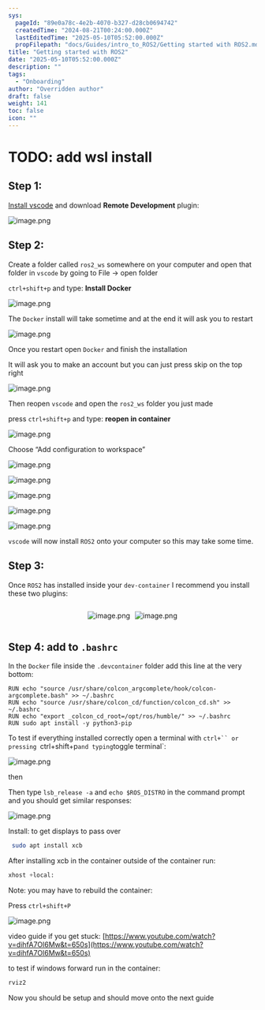 ```yaml
---
sys:
  pageId: "89e0a78c-4e2b-4070-b327-d28cb0694742"
  createdTime: "2024-08-21T00:24:00.000Z"
  lastEditedTime: "2025-05-10T05:52:00.000Z"
  propFilepath: "docs/Guides/intro_to_ROS2/Getting started with ROS2.md"
title: "Getting started with ROS2"
date: "2025-05-10T05:52:00.000Z"
description: ""
tags:
  - "Onboarding"
author: "Overridden author"
draft: false
weight: 141
toc: false
icon: ""
---
```


# TODO: add wsl install

## Step 1:

[Install vscode](https://code.visualstudio.com/download) and download **Remote Development** plugin:

![image.png](https://prod-files-secure.s3.us-west-2.amazonaws.com/d518164a-d88e-44d1-a4ee-3adb3bd8bce0/efb52993-1881-4a40-b95e-6f020334f022/image.png?X-Amz-Algorithm=AWS4-HMAC-SHA256&X-Amz-Content-Sha256=UNSIGNED-PAYLOAD&X-Amz-Credential=ASIAZI2LB4662YOFHA2T%2F20250706%2Fus-west-2%2Fs3%2Faws4_request&X-Amz-Date=20250706T061219Z&X-Amz-Expires=3600&X-Amz-Security-Token=IQoJb3JpZ2luX2VjEEkaCXVzLXdlc3QtMiJHMEUCIQDc%2B1MJJHEmUr5f3NbCn4AQQrrZvUrjzKw7hVvJRs6wKQIgYSyiWl9XlbYB6X2Mqb37Z9fvnO6MNdJ5NlElGJlgovkq%2FwMIUhAAGgw2Mzc0MjMxODM4MDUiDBnPhjhhigBvsEXHzCrcA8tp4g%2FrS2Xst01DoDaNU8ELHVyeFCZ2ylUaFVUKr2Eiq6YbdayE5L4NCTwwHASPaeGbcsdkscEK0JvQsXiYuonlU%2BkZ2Mk2n0PYThl4OxuNFPk50PAvCblh6Qp7pghIgPjWvOvWKDoZbS90jOxMJtU8G%2FGIcWeWL0a7npkfkEx%2Frvl3EvJZCr9cELBBWWavdpbryfMjqmcIG0MABEfoytySyjlLFXCe2tW7EDpAM1BJH6yjcgBJA9vmGgx38dbWFxengsfhYlR%2BP3XYlVVnzytLPGL78BnzrH%2FkCG0Vw1ZkSucGULymDy98LEp2zWUVWMBbvMU6QD3c8Rn2SBLPuIoD4zF5JL4xkVyoOVYO7ogkXfZ2Oc9lLOXi2rag9a7KfxyMuawvkErWyhBnRg%2Fe4mrUZze7AKohSBcBVjI0vzLQYpeY0ZdkIz81AnG0EUtGydprU%2F4NB6ASS5TcMPvU%2BXcIIyRIJqTIyUOjzVh0LlGY69FVEGTo2cvCbUaS4LDkfz%2FPINB6UxFu3jCeLG2eYDguTb3vqU0ex8nQEVTQ6%2Bg0B2OYmjGmqiXsWl%2Fq6H6DJrpuofJ6LYvKrQgXlvjxYfC1puQi3bSURhkoafvK6LH0pFci79SlG4y3UlqzML6Tp8MGOqUBdqjXbN3efplkaqADD0uxVLHLMU98Lqski0LvUDRYKFdqp3NGrMpz8DCOrifeMlG%2Fc7IYMz63gzkFUYJd%2Fj3yeVnNd3Xm49tOXqPD2%2BikmGW0mjLei9uE4jA4JKfparzPnwldj3xP2mNElU5aaOHOIIMZFnrXiAzvxSp2f2%2BcdU1ENpBPTXr3JTWBvkN%2FJn0vDcGQ%2BvZSRMRSkJkGKaUJd5y95kgM&X-Amz-Signature=bc0c486582e084b5a57b6a17e603d4a6fd718ceac081427100c0cc9f4368f92d&X-Amz-SignedHeaders=host&x-amz-checksum-mode=ENABLED&x-id=GetObject)

## Step 2:

Create a folder called `ros2_ws` somewhere on your computer and open that folder in `vscode` by going to File → open folder 

`ctrl+shift+p` and type: **Install Docker**

![image.png](https://prod-files-secure.s3.us-west-2.amazonaws.com/d518164a-d88e-44d1-a4ee-3adb3bd8bce0/2269dc0e-1cd5-47ff-bceb-c04ad9b2eab0/image.png?X-Amz-Algorithm=AWS4-HMAC-SHA256&X-Amz-Content-Sha256=UNSIGNED-PAYLOAD&X-Amz-Credential=ASIAZI2LB4662YOFHA2T%2F20250706%2Fus-west-2%2Fs3%2Faws4_request&X-Amz-Date=20250706T061219Z&X-Amz-Expires=3600&X-Amz-Security-Token=IQoJb3JpZ2luX2VjEEkaCXVzLXdlc3QtMiJHMEUCIQDc%2B1MJJHEmUr5f3NbCn4AQQrrZvUrjzKw7hVvJRs6wKQIgYSyiWl9XlbYB6X2Mqb37Z9fvnO6MNdJ5NlElGJlgovkq%2FwMIUhAAGgw2Mzc0MjMxODM4MDUiDBnPhjhhigBvsEXHzCrcA8tp4g%2FrS2Xst01DoDaNU8ELHVyeFCZ2ylUaFVUKr2Eiq6YbdayE5L4NCTwwHASPaeGbcsdkscEK0JvQsXiYuonlU%2BkZ2Mk2n0PYThl4OxuNFPk50PAvCblh6Qp7pghIgPjWvOvWKDoZbS90jOxMJtU8G%2FGIcWeWL0a7npkfkEx%2Frvl3EvJZCr9cELBBWWavdpbryfMjqmcIG0MABEfoytySyjlLFXCe2tW7EDpAM1BJH6yjcgBJA9vmGgx38dbWFxengsfhYlR%2BP3XYlVVnzytLPGL78BnzrH%2FkCG0Vw1ZkSucGULymDy98LEp2zWUVWMBbvMU6QD3c8Rn2SBLPuIoD4zF5JL4xkVyoOVYO7ogkXfZ2Oc9lLOXi2rag9a7KfxyMuawvkErWyhBnRg%2Fe4mrUZze7AKohSBcBVjI0vzLQYpeY0ZdkIz81AnG0EUtGydprU%2F4NB6ASS5TcMPvU%2BXcIIyRIJqTIyUOjzVh0LlGY69FVEGTo2cvCbUaS4LDkfz%2FPINB6UxFu3jCeLG2eYDguTb3vqU0ex8nQEVTQ6%2Bg0B2OYmjGmqiXsWl%2Fq6H6DJrpuofJ6LYvKrQgXlvjxYfC1puQi3bSURhkoafvK6LH0pFci79SlG4y3UlqzML6Tp8MGOqUBdqjXbN3efplkaqADD0uxVLHLMU98Lqski0LvUDRYKFdqp3NGrMpz8DCOrifeMlG%2Fc7IYMz63gzkFUYJd%2Fj3yeVnNd3Xm49tOXqPD2%2BikmGW0mjLei9uE4jA4JKfparzPnwldj3xP2mNElU5aaOHOIIMZFnrXiAzvxSp2f2%2BcdU1ENpBPTXr3JTWBvkN%2FJn0vDcGQ%2BvZSRMRSkJkGKaUJd5y95kgM&X-Amz-Signature=7bfe8fab41b4854872db4ea2fbc37b1ed82980c8b669fd3af7b1494a9ff5f967&X-Amz-SignedHeaders=host&x-amz-checksum-mode=ENABLED&x-id=GetObject)

The `Docker` install will take sometime and at the end it will ask you to restart

![image.png](https://prod-files-secure.s3.us-west-2.amazonaws.com/d518164a-d88e-44d1-a4ee-3adb3bd8bce0/ed233f78-be33-4b1f-b89c-9c346c0e961e/image.png?X-Amz-Algorithm=AWS4-HMAC-SHA256&X-Amz-Content-Sha256=UNSIGNED-PAYLOAD&X-Amz-Credential=ASIAZI2LB4662YOFHA2T%2F20250706%2Fus-west-2%2Fs3%2Faws4_request&X-Amz-Date=20250706T061219Z&X-Amz-Expires=3600&X-Amz-Security-Token=IQoJb3JpZ2luX2VjEEkaCXVzLXdlc3QtMiJHMEUCIQDc%2B1MJJHEmUr5f3NbCn4AQQrrZvUrjzKw7hVvJRs6wKQIgYSyiWl9XlbYB6X2Mqb37Z9fvnO6MNdJ5NlElGJlgovkq%2FwMIUhAAGgw2Mzc0MjMxODM4MDUiDBnPhjhhigBvsEXHzCrcA8tp4g%2FrS2Xst01DoDaNU8ELHVyeFCZ2ylUaFVUKr2Eiq6YbdayE5L4NCTwwHASPaeGbcsdkscEK0JvQsXiYuonlU%2BkZ2Mk2n0PYThl4OxuNFPk50PAvCblh6Qp7pghIgPjWvOvWKDoZbS90jOxMJtU8G%2FGIcWeWL0a7npkfkEx%2Frvl3EvJZCr9cELBBWWavdpbryfMjqmcIG0MABEfoytySyjlLFXCe2tW7EDpAM1BJH6yjcgBJA9vmGgx38dbWFxengsfhYlR%2BP3XYlVVnzytLPGL78BnzrH%2FkCG0Vw1ZkSucGULymDy98LEp2zWUVWMBbvMU6QD3c8Rn2SBLPuIoD4zF5JL4xkVyoOVYO7ogkXfZ2Oc9lLOXi2rag9a7KfxyMuawvkErWyhBnRg%2Fe4mrUZze7AKohSBcBVjI0vzLQYpeY0ZdkIz81AnG0EUtGydprU%2F4NB6ASS5TcMPvU%2BXcIIyRIJqTIyUOjzVh0LlGY69FVEGTo2cvCbUaS4LDkfz%2FPINB6UxFu3jCeLG2eYDguTb3vqU0ex8nQEVTQ6%2Bg0B2OYmjGmqiXsWl%2Fq6H6DJrpuofJ6LYvKrQgXlvjxYfC1puQi3bSURhkoafvK6LH0pFci79SlG4y3UlqzML6Tp8MGOqUBdqjXbN3efplkaqADD0uxVLHLMU98Lqski0LvUDRYKFdqp3NGrMpz8DCOrifeMlG%2Fc7IYMz63gzkFUYJd%2Fj3yeVnNd3Xm49tOXqPD2%2BikmGW0mjLei9uE4jA4JKfparzPnwldj3xP2mNElU5aaOHOIIMZFnrXiAzvxSp2f2%2BcdU1ENpBPTXr3JTWBvkN%2FJn0vDcGQ%2BvZSRMRSkJkGKaUJd5y95kgM&X-Amz-Signature=e0881b58e2e454f5246c1368d172a65b53aed66f696580752e557932e02fdb6b&X-Amz-SignedHeaders=host&x-amz-checksum-mode=ENABLED&x-id=GetObject)

Once you restart open `Docker` and finish the installation

It will ask you to make an account but you can just press skip on the top right

![image.png](https://prod-files-secure.s3.us-west-2.amazonaws.com/d518164a-d88e-44d1-a4ee-3adb3bd8bce0/21010ad9-1659-4fd9-9f59-9932a09b2a3d/image.png?X-Amz-Algorithm=AWS4-HMAC-SHA256&X-Amz-Content-Sha256=UNSIGNED-PAYLOAD&X-Amz-Credential=ASIAZI2LB4662YOFHA2T%2F20250706%2Fus-west-2%2Fs3%2Faws4_request&X-Amz-Date=20250706T061219Z&X-Amz-Expires=3600&X-Amz-Security-Token=IQoJb3JpZ2luX2VjEEkaCXVzLXdlc3QtMiJHMEUCIQDc%2B1MJJHEmUr5f3NbCn4AQQrrZvUrjzKw7hVvJRs6wKQIgYSyiWl9XlbYB6X2Mqb37Z9fvnO6MNdJ5NlElGJlgovkq%2FwMIUhAAGgw2Mzc0MjMxODM4MDUiDBnPhjhhigBvsEXHzCrcA8tp4g%2FrS2Xst01DoDaNU8ELHVyeFCZ2ylUaFVUKr2Eiq6YbdayE5L4NCTwwHASPaeGbcsdkscEK0JvQsXiYuonlU%2BkZ2Mk2n0PYThl4OxuNFPk50PAvCblh6Qp7pghIgPjWvOvWKDoZbS90jOxMJtU8G%2FGIcWeWL0a7npkfkEx%2Frvl3EvJZCr9cELBBWWavdpbryfMjqmcIG0MABEfoytySyjlLFXCe2tW7EDpAM1BJH6yjcgBJA9vmGgx38dbWFxengsfhYlR%2BP3XYlVVnzytLPGL78BnzrH%2FkCG0Vw1ZkSucGULymDy98LEp2zWUVWMBbvMU6QD3c8Rn2SBLPuIoD4zF5JL4xkVyoOVYO7ogkXfZ2Oc9lLOXi2rag9a7KfxyMuawvkErWyhBnRg%2Fe4mrUZze7AKohSBcBVjI0vzLQYpeY0ZdkIz81AnG0EUtGydprU%2F4NB6ASS5TcMPvU%2BXcIIyRIJqTIyUOjzVh0LlGY69FVEGTo2cvCbUaS4LDkfz%2FPINB6UxFu3jCeLG2eYDguTb3vqU0ex8nQEVTQ6%2Bg0B2OYmjGmqiXsWl%2Fq6H6DJrpuofJ6LYvKrQgXlvjxYfC1puQi3bSURhkoafvK6LH0pFci79SlG4y3UlqzML6Tp8MGOqUBdqjXbN3efplkaqADD0uxVLHLMU98Lqski0LvUDRYKFdqp3NGrMpz8DCOrifeMlG%2Fc7IYMz63gzkFUYJd%2Fj3yeVnNd3Xm49tOXqPD2%2BikmGW0mjLei9uE4jA4JKfparzPnwldj3xP2mNElU5aaOHOIIMZFnrXiAzvxSp2f2%2BcdU1ENpBPTXr3JTWBvkN%2FJn0vDcGQ%2BvZSRMRSkJkGKaUJd5y95kgM&X-Amz-Signature=5fa731ddcaa51e05cd3bc5c4bf111fb45424f0517341eba168f5135c1c48c19b&X-Amz-SignedHeaders=host&x-amz-checksum-mode=ENABLED&x-id=GetObject)

Then reopen `vscode` and open the `ros2_ws` folder you just made

press `ctrl+shift+p` and type: **reopen in container**

![image.png](https://prod-files-secure.s3.us-west-2.amazonaws.com/d518164a-d88e-44d1-a4ee-3adb3bd8bce0/4e93b8c2-41ad-488c-8095-c74205196118/image.png?X-Amz-Algorithm=AWS4-HMAC-SHA256&X-Amz-Content-Sha256=UNSIGNED-PAYLOAD&X-Amz-Credential=ASIAZI2LB4662YOFHA2T%2F20250706%2Fus-west-2%2Fs3%2Faws4_request&X-Amz-Date=20250706T061219Z&X-Amz-Expires=3600&X-Amz-Security-Token=IQoJb3JpZ2luX2VjEEkaCXVzLXdlc3QtMiJHMEUCIQDc%2B1MJJHEmUr5f3NbCn4AQQrrZvUrjzKw7hVvJRs6wKQIgYSyiWl9XlbYB6X2Mqb37Z9fvnO6MNdJ5NlElGJlgovkq%2FwMIUhAAGgw2Mzc0MjMxODM4MDUiDBnPhjhhigBvsEXHzCrcA8tp4g%2FrS2Xst01DoDaNU8ELHVyeFCZ2ylUaFVUKr2Eiq6YbdayE5L4NCTwwHASPaeGbcsdkscEK0JvQsXiYuonlU%2BkZ2Mk2n0PYThl4OxuNFPk50PAvCblh6Qp7pghIgPjWvOvWKDoZbS90jOxMJtU8G%2FGIcWeWL0a7npkfkEx%2Frvl3EvJZCr9cELBBWWavdpbryfMjqmcIG0MABEfoytySyjlLFXCe2tW7EDpAM1BJH6yjcgBJA9vmGgx38dbWFxengsfhYlR%2BP3XYlVVnzytLPGL78BnzrH%2FkCG0Vw1ZkSucGULymDy98LEp2zWUVWMBbvMU6QD3c8Rn2SBLPuIoD4zF5JL4xkVyoOVYO7ogkXfZ2Oc9lLOXi2rag9a7KfxyMuawvkErWyhBnRg%2Fe4mrUZze7AKohSBcBVjI0vzLQYpeY0ZdkIz81AnG0EUtGydprU%2F4NB6ASS5TcMPvU%2BXcIIyRIJqTIyUOjzVh0LlGY69FVEGTo2cvCbUaS4LDkfz%2FPINB6UxFu3jCeLG2eYDguTb3vqU0ex8nQEVTQ6%2Bg0B2OYmjGmqiXsWl%2Fq6H6DJrpuofJ6LYvKrQgXlvjxYfC1puQi3bSURhkoafvK6LH0pFci79SlG4y3UlqzML6Tp8MGOqUBdqjXbN3efplkaqADD0uxVLHLMU98Lqski0LvUDRYKFdqp3NGrMpz8DCOrifeMlG%2Fc7IYMz63gzkFUYJd%2Fj3yeVnNd3Xm49tOXqPD2%2BikmGW0mjLei9uE4jA4JKfparzPnwldj3xP2mNElU5aaOHOIIMZFnrXiAzvxSp2f2%2BcdU1ENpBPTXr3JTWBvkN%2FJn0vDcGQ%2BvZSRMRSkJkGKaUJd5y95kgM&X-Amz-Signature=38760da23576f431bc470af43a6e0c51fc8b8add287fcc8844674f6d3872b6e8&X-Amz-SignedHeaders=host&x-amz-checksum-mode=ENABLED&x-id=GetObject)

Choose “Add configuration to workspace”

![image.png](https://prod-files-secure.s3.us-west-2.amazonaws.com/d518164a-d88e-44d1-a4ee-3adb3bd8bce0/9560b282-5060-4989-ba37-97e7b2c22476/image.png?X-Amz-Algorithm=AWS4-HMAC-SHA256&X-Amz-Content-Sha256=UNSIGNED-PAYLOAD&X-Amz-Credential=ASIAZI2LB4662YOFHA2T%2F20250706%2Fus-west-2%2Fs3%2Faws4_request&X-Amz-Date=20250706T061219Z&X-Amz-Expires=3600&X-Amz-Security-Token=IQoJb3JpZ2luX2VjEEkaCXVzLXdlc3QtMiJHMEUCIQDc%2B1MJJHEmUr5f3NbCn4AQQrrZvUrjzKw7hVvJRs6wKQIgYSyiWl9XlbYB6X2Mqb37Z9fvnO6MNdJ5NlElGJlgovkq%2FwMIUhAAGgw2Mzc0MjMxODM4MDUiDBnPhjhhigBvsEXHzCrcA8tp4g%2FrS2Xst01DoDaNU8ELHVyeFCZ2ylUaFVUKr2Eiq6YbdayE5L4NCTwwHASPaeGbcsdkscEK0JvQsXiYuonlU%2BkZ2Mk2n0PYThl4OxuNFPk50PAvCblh6Qp7pghIgPjWvOvWKDoZbS90jOxMJtU8G%2FGIcWeWL0a7npkfkEx%2Frvl3EvJZCr9cELBBWWavdpbryfMjqmcIG0MABEfoytySyjlLFXCe2tW7EDpAM1BJH6yjcgBJA9vmGgx38dbWFxengsfhYlR%2BP3XYlVVnzytLPGL78BnzrH%2FkCG0Vw1ZkSucGULymDy98LEp2zWUVWMBbvMU6QD3c8Rn2SBLPuIoD4zF5JL4xkVyoOVYO7ogkXfZ2Oc9lLOXi2rag9a7KfxyMuawvkErWyhBnRg%2Fe4mrUZze7AKohSBcBVjI0vzLQYpeY0ZdkIz81AnG0EUtGydprU%2F4NB6ASS5TcMPvU%2BXcIIyRIJqTIyUOjzVh0LlGY69FVEGTo2cvCbUaS4LDkfz%2FPINB6UxFu3jCeLG2eYDguTb3vqU0ex8nQEVTQ6%2Bg0B2OYmjGmqiXsWl%2Fq6H6DJrpuofJ6LYvKrQgXlvjxYfC1puQi3bSURhkoafvK6LH0pFci79SlG4y3UlqzML6Tp8MGOqUBdqjXbN3efplkaqADD0uxVLHLMU98Lqski0LvUDRYKFdqp3NGrMpz8DCOrifeMlG%2Fc7IYMz63gzkFUYJd%2Fj3yeVnNd3Xm49tOXqPD2%2BikmGW0mjLei9uE4jA4JKfparzPnwldj3xP2mNElU5aaOHOIIMZFnrXiAzvxSp2f2%2BcdU1ENpBPTXr3JTWBvkN%2FJn0vDcGQ%2BvZSRMRSkJkGKaUJd5y95kgM&X-Amz-Signature=6af293bf2356f7a3cc599f5a0664b9a05eb98b98a05c19d8d9465a11cd3a5358&X-Amz-SignedHeaders=host&x-amz-checksum-mode=ENABLED&x-id=GetObject)

![image.png](https://prod-files-secure.s3.us-west-2.amazonaws.com/d518164a-d88e-44d1-a4ee-3adb3bd8bce0/2ee63f81-886b-48e8-a553-dc6e5eac99e4/image.png?X-Amz-Algorithm=AWS4-HMAC-SHA256&X-Amz-Content-Sha256=UNSIGNED-PAYLOAD&X-Amz-Credential=ASIAZI2LB4662YOFHA2T%2F20250706%2Fus-west-2%2Fs3%2Faws4_request&X-Amz-Date=20250706T061219Z&X-Amz-Expires=3600&X-Amz-Security-Token=IQoJb3JpZ2luX2VjEEkaCXVzLXdlc3QtMiJHMEUCIQDc%2B1MJJHEmUr5f3NbCn4AQQrrZvUrjzKw7hVvJRs6wKQIgYSyiWl9XlbYB6X2Mqb37Z9fvnO6MNdJ5NlElGJlgovkq%2FwMIUhAAGgw2Mzc0MjMxODM4MDUiDBnPhjhhigBvsEXHzCrcA8tp4g%2FrS2Xst01DoDaNU8ELHVyeFCZ2ylUaFVUKr2Eiq6YbdayE5L4NCTwwHASPaeGbcsdkscEK0JvQsXiYuonlU%2BkZ2Mk2n0PYThl4OxuNFPk50PAvCblh6Qp7pghIgPjWvOvWKDoZbS90jOxMJtU8G%2FGIcWeWL0a7npkfkEx%2Frvl3EvJZCr9cELBBWWavdpbryfMjqmcIG0MABEfoytySyjlLFXCe2tW7EDpAM1BJH6yjcgBJA9vmGgx38dbWFxengsfhYlR%2BP3XYlVVnzytLPGL78BnzrH%2FkCG0Vw1ZkSucGULymDy98LEp2zWUVWMBbvMU6QD3c8Rn2SBLPuIoD4zF5JL4xkVyoOVYO7ogkXfZ2Oc9lLOXi2rag9a7KfxyMuawvkErWyhBnRg%2Fe4mrUZze7AKohSBcBVjI0vzLQYpeY0ZdkIz81AnG0EUtGydprU%2F4NB6ASS5TcMPvU%2BXcIIyRIJqTIyUOjzVh0LlGY69FVEGTo2cvCbUaS4LDkfz%2FPINB6UxFu3jCeLG2eYDguTb3vqU0ex8nQEVTQ6%2Bg0B2OYmjGmqiXsWl%2Fq6H6DJrpuofJ6LYvKrQgXlvjxYfC1puQi3bSURhkoafvK6LH0pFci79SlG4y3UlqzML6Tp8MGOqUBdqjXbN3efplkaqADD0uxVLHLMU98Lqski0LvUDRYKFdqp3NGrMpz8DCOrifeMlG%2Fc7IYMz63gzkFUYJd%2Fj3yeVnNd3Xm49tOXqPD2%2BikmGW0mjLei9uE4jA4JKfparzPnwldj3xP2mNElU5aaOHOIIMZFnrXiAzvxSp2f2%2BcdU1ENpBPTXr3JTWBvkN%2FJn0vDcGQ%2BvZSRMRSkJkGKaUJd5y95kgM&X-Amz-Signature=6ce0d52eb71d4f598a9461714c1ec4a061dd12ac5871a9666035bebf9715c344&X-Amz-SignedHeaders=host&x-amz-checksum-mode=ENABLED&x-id=GetObject)

![image.png](https://prod-files-secure.s3.us-west-2.amazonaws.com/d518164a-d88e-44d1-a4ee-3adb3bd8bce0/ae1580b2-b048-407e-aed9-b584224a7a04/image.png?X-Amz-Algorithm=AWS4-HMAC-SHA256&X-Amz-Content-Sha256=UNSIGNED-PAYLOAD&X-Amz-Credential=ASIAZI2LB4662YOFHA2T%2F20250706%2Fus-west-2%2Fs3%2Faws4_request&X-Amz-Date=20250706T061219Z&X-Amz-Expires=3600&X-Amz-Security-Token=IQoJb3JpZ2luX2VjEEkaCXVzLXdlc3QtMiJHMEUCIQDc%2B1MJJHEmUr5f3NbCn4AQQrrZvUrjzKw7hVvJRs6wKQIgYSyiWl9XlbYB6X2Mqb37Z9fvnO6MNdJ5NlElGJlgovkq%2FwMIUhAAGgw2Mzc0MjMxODM4MDUiDBnPhjhhigBvsEXHzCrcA8tp4g%2FrS2Xst01DoDaNU8ELHVyeFCZ2ylUaFVUKr2Eiq6YbdayE5L4NCTwwHASPaeGbcsdkscEK0JvQsXiYuonlU%2BkZ2Mk2n0PYThl4OxuNFPk50PAvCblh6Qp7pghIgPjWvOvWKDoZbS90jOxMJtU8G%2FGIcWeWL0a7npkfkEx%2Frvl3EvJZCr9cELBBWWavdpbryfMjqmcIG0MABEfoytySyjlLFXCe2tW7EDpAM1BJH6yjcgBJA9vmGgx38dbWFxengsfhYlR%2BP3XYlVVnzytLPGL78BnzrH%2FkCG0Vw1ZkSucGULymDy98LEp2zWUVWMBbvMU6QD3c8Rn2SBLPuIoD4zF5JL4xkVyoOVYO7ogkXfZ2Oc9lLOXi2rag9a7KfxyMuawvkErWyhBnRg%2Fe4mrUZze7AKohSBcBVjI0vzLQYpeY0ZdkIz81AnG0EUtGydprU%2F4NB6ASS5TcMPvU%2BXcIIyRIJqTIyUOjzVh0LlGY69FVEGTo2cvCbUaS4LDkfz%2FPINB6UxFu3jCeLG2eYDguTb3vqU0ex8nQEVTQ6%2Bg0B2OYmjGmqiXsWl%2Fq6H6DJrpuofJ6LYvKrQgXlvjxYfC1puQi3bSURhkoafvK6LH0pFci79SlG4y3UlqzML6Tp8MGOqUBdqjXbN3efplkaqADD0uxVLHLMU98Lqski0LvUDRYKFdqp3NGrMpz8DCOrifeMlG%2Fc7IYMz63gzkFUYJd%2Fj3yeVnNd3Xm49tOXqPD2%2BikmGW0mjLei9uE4jA4JKfparzPnwldj3xP2mNElU5aaOHOIIMZFnrXiAzvxSp2f2%2BcdU1ENpBPTXr3JTWBvkN%2FJn0vDcGQ%2BvZSRMRSkJkGKaUJd5y95kgM&X-Amz-Signature=b24032c8f237369261c055a1ed6c9dfe13120c7229d5d5d5f64edd4400ae0505&X-Amz-SignedHeaders=host&x-amz-checksum-mode=ENABLED&x-id=GetObject)

![image.png](https://prod-files-secure.s3.us-west-2.amazonaws.com/d518164a-d88e-44d1-a4ee-3adb3bd8bce0/53255b28-f75e-430f-b9e3-c0ac8577e42b/image.png?X-Amz-Algorithm=AWS4-HMAC-SHA256&X-Amz-Content-Sha256=UNSIGNED-PAYLOAD&X-Amz-Credential=ASIAZI2LB4662YOFHA2T%2F20250706%2Fus-west-2%2Fs3%2Faws4_request&X-Amz-Date=20250706T061219Z&X-Amz-Expires=3600&X-Amz-Security-Token=IQoJb3JpZ2luX2VjEEkaCXVzLXdlc3QtMiJHMEUCIQDc%2B1MJJHEmUr5f3NbCn4AQQrrZvUrjzKw7hVvJRs6wKQIgYSyiWl9XlbYB6X2Mqb37Z9fvnO6MNdJ5NlElGJlgovkq%2FwMIUhAAGgw2Mzc0MjMxODM4MDUiDBnPhjhhigBvsEXHzCrcA8tp4g%2FrS2Xst01DoDaNU8ELHVyeFCZ2ylUaFVUKr2Eiq6YbdayE5L4NCTwwHASPaeGbcsdkscEK0JvQsXiYuonlU%2BkZ2Mk2n0PYThl4OxuNFPk50PAvCblh6Qp7pghIgPjWvOvWKDoZbS90jOxMJtU8G%2FGIcWeWL0a7npkfkEx%2Frvl3EvJZCr9cELBBWWavdpbryfMjqmcIG0MABEfoytySyjlLFXCe2tW7EDpAM1BJH6yjcgBJA9vmGgx38dbWFxengsfhYlR%2BP3XYlVVnzytLPGL78BnzrH%2FkCG0Vw1ZkSucGULymDy98LEp2zWUVWMBbvMU6QD3c8Rn2SBLPuIoD4zF5JL4xkVyoOVYO7ogkXfZ2Oc9lLOXi2rag9a7KfxyMuawvkErWyhBnRg%2Fe4mrUZze7AKohSBcBVjI0vzLQYpeY0ZdkIz81AnG0EUtGydprU%2F4NB6ASS5TcMPvU%2BXcIIyRIJqTIyUOjzVh0LlGY69FVEGTo2cvCbUaS4LDkfz%2FPINB6UxFu3jCeLG2eYDguTb3vqU0ex8nQEVTQ6%2Bg0B2OYmjGmqiXsWl%2Fq6H6DJrpuofJ6LYvKrQgXlvjxYfC1puQi3bSURhkoafvK6LH0pFci79SlG4y3UlqzML6Tp8MGOqUBdqjXbN3efplkaqADD0uxVLHLMU98Lqski0LvUDRYKFdqp3NGrMpz8DCOrifeMlG%2Fc7IYMz63gzkFUYJd%2Fj3yeVnNd3Xm49tOXqPD2%2BikmGW0mjLei9uE4jA4JKfparzPnwldj3xP2mNElU5aaOHOIIMZFnrXiAzvxSp2f2%2BcdU1ENpBPTXr3JTWBvkN%2FJn0vDcGQ%2BvZSRMRSkJkGKaUJd5y95kgM&X-Amz-Signature=994063a73fc27ff0abb4212ddb65e5f3bf7da926867029488d3fec140c6ce803&X-Amz-SignedHeaders=host&x-amz-checksum-mode=ENABLED&x-id=GetObject)

![image.png](https://prod-files-secure.s3.us-west-2.amazonaws.com/d518164a-d88e-44d1-a4ee-3adb3bd8bce0/7c562767-5af9-4ffb-97d1-327bcdf4ee00/image.png?X-Amz-Algorithm=AWS4-HMAC-SHA256&X-Amz-Content-Sha256=UNSIGNED-PAYLOAD&X-Amz-Credential=ASIAZI2LB4662YOFHA2T%2F20250706%2Fus-west-2%2Fs3%2Faws4_request&X-Amz-Date=20250706T061219Z&X-Amz-Expires=3600&X-Amz-Security-Token=IQoJb3JpZ2luX2VjEEkaCXVzLXdlc3QtMiJHMEUCIQDc%2B1MJJHEmUr5f3NbCn4AQQrrZvUrjzKw7hVvJRs6wKQIgYSyiWl9XlbYB6X2Mqb37Z9fvnO6MNdJ5NlElGJlgovkq%2FwMIUhAAGgw2Mzc0MjMxODM4MDUiDBnPhjhhigBvsEXHzCrcA8tp4g%2FrS2Xst01DoDaNU8ELHVyeFCZ2ylUaFVUKr2Eiq6YbdayE5L4NCTwwHASPaeGbcsdkscEK0JvQsXiYuonlU%2BkZ2Mk2n0PYThl4OxuNFPk50PAvCblh6Qp7pghIgPjWvOvWKDoZbS90jOxMJtU8G%2FGIcWeWL0a7npkfkEx%2Frvl3EvJZCr9cELBBWWavdpbryfMjqmcIG0MABEfoytySyjlLFXCe2tW7EDpAM1BJH6yjcgBJA9vmGgx38dbWFxengsfhYlR%2BP3XYlVVnzytLPGL78BnzrH%2FkCG0Vw1ZkSucGULymDy98LEp2zWUVWMBbvMU6QD3c8Rn2SBLPuIoD4zF5JL4xkVyoOVYO7ogkXfZ2Oc9lLOXi2rag9a7KfxyMuawvkErWyhBnRg%2Fe4mrUZze7AKohSBcBVjI0vzLQYpeY0ZdkIz81AnG0EUtGydprU%2F4NB6ASS5TcMPvU%2BXcIIyRIJqTIyUOjzVh0LlGY69FVEGTo2cvCbUaS4LDkfz%2FPINB6UxFu3jCeLG2eYDguTb3vqU0ex8nQEVTQ6%2Bg0B2OYmjGmqiXsWl%2Fq6H6DJrpuofJ6LYvKrQgXlvjxYfC1puQi3bSURhkoafvK6LH0pFci79SlG4y3UlqzML6Tp8MGOqUBdqjXbN3efplkaqADD0uxVLHLMU98Lqski0LvUDRYKFdqp3NGrMpz8DCOrifeMlG%2Fc7IYMz63gzkFUYJd%2Fj3yeVnNd3Xm49tOXqPD2%2BikmGW0mjLei9uE4jA4JKfparzPnwldj3xP2mNElU5aaOHOIIMZFnrXiAzvxSp2f2%2BcdU1ENpBPTXr3JTWBvkN%2FJn0vDcGQ%2BvZSRMRSkJkGKaUJd5y95kgM&X-Amz-Signature=5ed1a5d8f92aeb0bd4d2da361ff414b4a625a7b680d2b607f6eaaf3c3bba9c69&X-Amz-SignedHeaders=host&x-amz-checksum-mode=ENABLED&x-id=GetObject)

`vscode` will now install `ROS2` onto your computer so this may take some time.

## Step 3:

Once `ROS2` has installed inside your `dev-container` I recommend you install these two plugins:

<div style="display: flex;flex-direction: row; column-gap:10px; max-width: 630px;justify-content: center;">
<div>

![image.png](https://prod-files-secure.s3.us-west-2.amazonaws.com/d518164a-d88e-44d1-a4ee-3adb3bd8bce0/3fc3d550-5a54-4ba1-ba6b-faa01cdb7369/image.png?X-Amz-Algorithm=AWS4-HMAC-SHA256&X-Amz-Content-Sha256=UNSIGNED-PAYLOAD&X-Amz-Credential=ASIAZI2LB466QJNGXCZV%2F20250706%2Fus-west-2%2Fs3%2Faws4_request&X-Amz-Date=20250706T061222Z&X-Amz-Expires=3600&X-Amz-Security-Token=IQoJb3JpZ2luX2VjEEkaCXVzLXdlc3QtMiJHMEUCIFl04SFLEw6chF5ztXc%2FLotK1ujJmlIUQ5YX7JXVyUNiAiEAmhg6WuNNUnZ68EteqeB%2F2LNCYeLbpDxnq8M7FYrSKnwq%2FwMIUhAAGgw2Mzc0MjMxODM4MDUiDLPkhWbuaivqjsCM4yrcAx3hfZQO7Xao9hx5BkuAGtuyTyvKxD5tRnNkVeqDt8TYMqkaQ%2FrlKuEwCrbYbuJmV%2Fc6ENQFTTRV1dR7prPz6DKt6kMsSqAdOGzEbzGv75LJ6hnIX4vQFVTimNmgx89ce08Rux8xTEQN7Lzm8qMdug4bfv0YRkk11UQLJ5CJUMwjSx%2BKXtSPx%2FbNlZe7EypihLKknCe6OukwI3weWMX2%2FSVc70%2ForH9g040kDLUsMEJEpa0sN7V2ptRDXKEY0ldLaYbE%2FsaBYfek3qfO5jE%2BqZXBg76uaAXmPWIYX63zS943yJCNl7Ilvz%2BBJWBe66rNJBsCDdiiEaUDeJxoZU6RxJUpn2FMF3x07fJ8n8amtEOIhFjVmz6YMIQHeCpDBTMwIX5BaVsy8W7OkMm9oXoBZJTlLWcYuwM6TJZ1fktaNPoqc2KGHldOnE19IkCOWP%2FDjNrgo4icWzNGQ0YS8j58uMZFgRUdn%2BApDblHK6pWVTi5t7Y1GCJ4yfjJx5OOSf7WWGIQtF3Ex21LI2Lz5COW970nVCiFulFX63U9B%2ByCm9rZApCaHJgOthdjP2azByL51VIflYmHhkbXdn5mP7aliNZHjXMUFgPRadJbML99tmYHRBQF4TrFKm5WjyahMIeNp8MGOqUBzgZPIsSH%2FRh28cpk5slyM9bHon9hU3B0vNq3L3t%2BHISPAeaRbMb7cVH5fXZytjlTyKu5S1GPC5acdPwYsJZ8yu7OYJsz7QEVegM2tWtka5bnX3vET%2BgKOEcGtBwoVuAj26CLT%2B85%2Bbej%2BAsc0BL57zmOtsWckeqcdN5VmBw9Rf5CeUT5A%2F1LqaifbqSffiuNLv9fp8%2Fs%2Bm7A4K6zNCMqJt%2FhM1B3&X-Amz-Signature=796bc3bef48155a0332dc640900821f1aa32177d3820ea2d8b6eefd93a88c55f&X-Amz-SignedHeaders=host&x-amz-checksum-mode=ENABLED&x-id=GetObject)

</div>
<div>

![image.png](https://prod-files-secure.s3.us-west-2.amazonaws.com/d518164a-d88e-44d1-a4ee-3adb3bd8bce0/d994cc66-13c2-4093-a5a3-f84cf4601a82/image.png?X-Amz-Algorithm=AWS4-HMAC-SHA256&X-Amz-Content-Sha256=UNSIGNED-PAYLOAD&X-Amz-Credential=ASIAZI2LB46637EAH44G%2F20250706%2Fus-west-2%2Fs3%2Faws4_request&X-Amz-Date=20250706T061223Z&X-Amz-Expires=3600&X-Amz-Security-Token=IQoJb3JpZ2luX2VjEEkaCXVzLXdlc3QtMiJIMEYCIQDjoNuvofHeSS9jMO6d%2BN7ehR%2FqX%2F3pFGHuiowaNJF%2FeAIhAPCQLAPhGKgmTcIrqJYaWPkjlWSWAo1v8z%2Fb7D1F4pgeKv8DCFEQABoMNjM3NDIzMTgzODA1IgwIUroleiSLR5CKnJ0q3APNXhwvtM95n1dsdbyHNQckF4cYPeoZpQhd%2Bptew2MEiJm%2FZzbAFMOMYr8kHo18hYxwDt3lCN8bPnEbnf4xVvCcimnyBCE32ZBegjeRz7zZUtd6m0S5JecV87Z%2Bg5VJA675TFnDeVqBmV%2B9U41pYQ7pIyOL9LY151jfX7psI2ov7m3uppSd79IwqjmRosxih3cFfdhLuy9KYcZ0TQZoYgnR4P3XfwS3mpLdPOOw%2Fnx34ktt7EabIhCtdGO7ft8kGGMLmi2AWXtB8COcrazuB%2Fcvrm6I605Vw9b1zzykXWb42BCoeaJHe0ljzWZsKQwB0HdsAviv4c1ab6IEAXq33m2AyBBGOJgy9nl8BaVnRrC6po52UiYSIIqV8aocl34CmMVo65JzwK8HKsEVEDxQg7RX51kUWqsf9ukFmYi0e5YjonarlRDUHXSky9T%2Fe7RGRh7rEaTczc5BzwiRLPVrAzOOYHBwg2dlQStPDVBSmySLeDYVq6%2FETSazGWTWFgZ8qFHTZResKAFymP%2F5azb7zOjsRJ6Cvoy94txt8f428uZzhKGZ2aA8Y1RQ3NArWHAQHtZ7As6tLPMmIlRjQG5mYvR35mTJwcHHGc56V12UInAAUxURH2Je7r0yDkTSpzC6gafDBjqkAehvXiGfYqKHYKCYXw8nbizhre%2FGMtMnfUxcNc1Zte6rkQ9ZVtvVnTqY6hfxe%2BrEmMkbnbA%2FGFYhCMBsU3VSkzIC9JW7WXmOnZFpgdczzOC%2FhsTXbbkWBlxKKQ0PClMVDhcMbs5YrxWP0ypJtKgfajOmOj6%2BOIU1A0IZH8at%2F26C9LV2wvYQEk%2FuhcG5JWgi6SpUUa%2Bsc6%2FGtZbStJab5hS4wBMl&X-Amz-Signature=d64c57b580fcc2223151369aacb8147f24a6a4cb2a1ce89c4d0d106ba97a29c1&X-Amz-SignedHeaders=host&x-amz-checksum-mode=ENABLED&x-id=GetObject)

</div>
</div>

## Step 4: add to `.bashrc`

In the `Docker` file inside the `.devcontainer` folder add this line at the very bottom: 

```docker
RUN echo "source /usr/share/colcon_argcomplete/hook/colcon-argcomplete.bash" >> ~/.bashrc
RUN echo "source /usr/share/colcon_cd/function/colcon_cd.sh" >> ~/.bashrc
RUN echo "export _colcon_cd_root=/opt/ros/humble/" >> ~/.bashrc
RUN sudo apt install -y python3-pip 
```

To test if everything installed correctly open a terminal with `ctrl+`` or pressing `ctrl+shift+p` and typing `toggle terminal`:

![image.png](https://prod-files-secure.s3.us-west-2.amazonaws.com/d518164a-d88e-44d1-a4ee-3adb3bd8bce0/6a4943d8-b04e-4c02-9a58-775f3384d1a5/image.png?X-Amz-Algorithm=AWS4-HMAC-SHA256&X-Amz-Content-Sha256=UNSIGNED-PAYLOAD&X-Amz-Credential=ASIAZI2LB4662YOFHA2T%2F20250706%2Fus-west-2%2Fs3%2Faws4_request&X-Amz-Date=20250706T061220Z&X-Amz-Expires=3600&X-Amz-Security-Token=IQoJb3JpZ2luX2VjEEkaCXVzLXdlc3QtMiJHMEUCIQDc%2B1MJJHEmUr5f3NbCn4AQQrrZvUrjzKw7hVvJRs6wKQIgYSyiWl9XlbYB6X2Mqb37Z9fvnO6MNdJ5NlElGJlgovkq%2FwMIUhAAGgw2Mzc0MjMxODM4MDUiDBnPhjhhigBvsEXHzCrcA8tp4g%2FrS2Xst01DoDaNU8ELHVyeFCZ2ylUaFVUKr2Eiq6YbdayE5L4NCTwwHASPaeGbcsdkscEK0JvQsXiYuonlU%2BkZ2Mk2n0PYThl4OxuNFPk50PAvCblh6Qp7pghIgPjWvOvWKDoZbS90jOxMJtU8G%2FGIcWeWL0a7npkfkEx%2Frvl3EvJZCr9cELBBWWavdpbryfMjqmcIG0MABEfoytySyjlLFXCe2tW7EDpAM1BJH6yjcgBJA9vmGgx38dbWFxengsfhYlR%2BP3XYlVVnzytLPGL78BnzrH%2FkCG0Vw1ZkSucGULymDy98LEp2zWUVWMBbvMU6QD3c8Rn2SBLPuIoD4zF5JL4xkVyoOVYO7ogkXfZ2Oc9lLOXi2rag9a7KfxyMuawvkErWyhBnRg%2Fe4mrUZze7AKohSBcBVjI0vzLQYpeY0ZdkIz81AnG0EUtGydprU%2F4NB6ASS5TcMPvU%2BXcIIyRIJqTIyUOjzVh0LlGY69FVEGTo2cvCbUaS4LDkfz%2FPINB6UxFu3jCeLG2eYDguTb3vqU0ex8nQEVTQ6%2Bg0B2OYmjGmqiXsWl%2Fq6H6DJrpuofJ6LYvKrQgXlvjxYfC1puQi3bSURhkoafvK6LH0pFci79SlG4y3UlqzML6Tp8MGOqUBdqjXbN3efplkaqADD0uxVLHLMU98Lqski0LvUDRYKFdqp3NGrMpz8DCOrifeMlG%2Fc7IYMz63gzkFUYJd%2Fj3yeVnNd3Xm49tOXqPD2%2BikmGW0mjLei9uE4jA4JKfparzPnwldj3xP2mNElU5aaOHOIIMZFnrXiAzvxSp2f2%2BcdU1ENpBPTXr3JTWBvkN%2FJn0vDcGQ%2BvZSRMRSkJkGKaUJd5y95kgM&X-Amz-Signature=fc1f2fbb1ef9af8e7acea71fe7916ff34156f8b77671c6b15fca8698b9b73b7b&X-Amz-SignedHeaders=host&x-amz-checksum-mode=ENABLED&x-id=GetObject)

then 

Then type `lsb_release -a` and `echo $ROS_DISTRO` in the command prompt and you should get similar responses:

![image.png](https://prod-files-secure.s3.us-west-2.amazonaws.com/d518164a-d88e-44d1-a4ee-3adb3bd8bce0/3e635dec-a805-4e85-8b9e-d000e5b71a4e/image.png?X-Amz-Algorithm=AWS4-HMAC-SHA256&X-Amz-Content-Sha256=UNSIGNED-PAYLOAD&X-Amz-Credential=ASIAZI2LB4662YOFHA2T%2F20250706%2Fus-west-2%2Fs3%2Faws4_request&X-Amz-Date=20250706T061220Z&X-Amz-Expires=3600&X-Amz-Security-Token=IQoJb3JpZ2luX2VjEEkaCXVzLXdlc3QtMiJHMEUCIQDc%2B1MJJHEmUr5f3NbCn4AQQrrZvUrjzKw7hVvJRs6wKQIgYSyiWl9XlbYB6X2Mqb37Z9fvnO6MNdJ5NlElGJlgovkq%2FwMIUhAAGgw2Mzc0MjMxODM4MDUiDBnPhjhhigBvsEXHzCrcA8tp4g%2FrS2Xst01DoDaNU8ELHVyeFCZ2ylUaFVUKr2Eiq6YbdayE5L4NCTwwHASPaeGbcsdkscEK0JvQsXiYuonlU%2BkZ2Mk2n0PYThl4OxuNFPk50PAvCblh6Qp7pghIgPjWvOvWKDoZbS90jOxMJtU8G%2FGIcWeWL0a7npkfkEx%2Frvl3EvJZCr9cELBBWWavdpbryfMjqmcIG0MABEfoytySyjlLFXCe2tW7EDpAM1BJH6yjcgBJA9vmGgx38dbWFxengsfhYlR%2BP3XYlVVnzytLPGL78BnzrH%2FkCG0Vw1ZkSucGULymDy98LEp2zWUVWMBbvMU6QD3c8Rn2SBLPuIoD4zF5JL4xkVyoOVYO7ogkXfZ2Oc9lLOXi2rag9a7KfxyMuawvkErWyhBnRg%2Fe4mrUZze7AKohSBcBVjI0vzLQYpeY0ZdkIz81AnG0EUtGydprU%2F4NB6ASS5TcMPvU%2BXcIIyRIJqTIyUOjzVh0LlGY69FVEGTo2cvCbUaS4LDkfz%2FPINB6UxFu3jCeLG2eYDguTb3vqU0ex8nQEVTQ6%2Bg0B2OYmjGmqiXsWl%2Fq6H6DJrpuofJ6LYvKrQgXlvjxYfC1puQi3bSURhkoafvK6LH0pFci79SlG4y3UlqzML6Tp8MGOqUBdqjXbN3efplkaqADD0uxVLHLMU98Lqski0LvUDRYKFdqp3NGrMpz8DCOrifeMlG%2Fc7IYMz63gzkFUYJd%2Fj3yeVnNd3Xm49tOXqPD2%2BikmGW0mjLei9uE4jA4JKfparzPnwldj3xP2mNElU5aaOHOIIMZFnrXiAzvxSp2f2%2BcdU1ENpBPTXr3JTWBvkN%2FJn0vDcGQ%2BvZSRMRSkJkGKaUJd5y95kgM&X-Amz-Signature=406f8b00d5e3e7185069461c04b330e92a427a026012f7f2b0f29cf1869edd71&X-Amz-SignedHeaders=host&x-amz-checksum-mode=ENABLED&x-id=GetObject)

Install:  to get displays to pass over

```bash
 sudo apt install xcb
```

After installing xcb in the container outside of the container run:

```python
xhost +local:
```

Note: you may have to rebuild the container:

Press `ctrl+shift+P`

![image.png](https://prod-files-secure.s3.us-west-2.amazonaws.com/d518164a-d88e-44d1-a4ee-3adb3bd8bce0/6c2be660-2618-4c38-9c26-53554f7a0b7b/image.png?X-Amz-Algorithm=AWS4-HMAC-SHA256&X-Amz-Content-Sha256=UNSIGNED-PAYLOAD&X-Amz-Credential=ASIAZI2LB4662YOFHA2T%2F20250706%2Fus-west-2%2Fs3%2Faws4_request&X-Amz-Date=20250706T061220Z&X-Amz-Expires=3600&X-Amz-Security-Token=IQoJb3JpZ2luX2VjEEkaCXVzLXdlc3QtMiJHMEUCIQDc%2B1MJJHEmUr5f3NbCn4AQQrrZvUrjzKw7hVvJRs6wKQIgYSyiWl9XlbYB6X2Mqb37Z9fvnO6MNdJ5NlElGJlgovkq%2FwMIUhAAGgw2Mzc0MjMxODM4MDUiDBnPhjhhigBvsEXHzCrcA8tp4g%2FrS2Xst01DoDaNU8ELHVyeFCZ2ylUaFVUKr2Eiq6YbdayE5L4NCTwwHASPaeGbcsdkscEK0JvQsXiYuonlU%2BkZ2Mk2n0PYThl4OxuNFPk50PAvCblh6Qp7pghIgPjWvOvWKDoZbS90jOxMJtU8G%2FGIcWeWL0a7npkfkEx%2Frvl3EvJZCr9cELBBWWavdpbryfMjqmcIG0MABEfoytySyjlLFXCe2tW7EDpAM1BJH6yjcgBJA9vmGgx38dbWFxengsfhYlR%2BP3XYlVVnzytLPGL78BnzrH%2FkCG0Vw1ZkSucGULymDy98LEp2zWUVWMBbvMU6QD3c8Rn2SBLPuIoD4zF5JL4xkVyoOVYO7ogkXfZ2Oc9lLOXi2rag9a7KfxyMuawvkErWyhBnRg%2Fe4mrUZze7AKohSBcBVjI0vzLQYpeY0ZdkIz81AnG0EUtGydprU%2F4NB6ASS5TcMPvU%2BXcIIyRIJqTIyUOjzVh0LlGY69FVEGTo2cvCbUaS4LDkfz%2FPINB6UxFu3jCeLG2eYDguTb3vqU0ex8nQEVTQ6%2Bg0B2OYmjGmqiXsWl%2Fq6H6DJrpuofJ6LYvKrQgXlvjxYfC1puQi3bSURhkoafvK6LH0pFci79SlG4y3UlqzML6Tp8MGOqUBdqjXbN3efplkaqADD0uxVLHLMU98Lqski0LvUDRYKFdqp3NGrMpz8DCOrifeMlG%2Fc7IYMz63gzkFUYJd%2Fj3yeVnNd3Xm49tOXqPD2%2BikmGW0mjLei9uE4jA4JKfparzPnwldj3xP2mNElU5aaOHOIIMZFnrXiAzvxSp2f2%2BcdU1ENpBPTXr3JTWBvkN%2FJn0vDcGQ%2BvZSRMRSkJkGKaUJd5y95kgM&X-Amz-Signature=6f1f30301871ae336768c5c0536796c332dd7b71163608e19aa0f623851ebc47&X-Amz-SignedHeaders=host&x-amz-checksum-mode=ENABLED&x-id=GetObject)

video guide if you get stuck: [https://www.youtube.com/watch?v=dihfA7Ol6Mw&t=650s](https://www.youtube.com/watch?v=dihfA7Ol6Mw&t=650s)

to test if windows forward run in the container:

```bash
rviz2
```

Now you should be setup and should move onto the next guide 
